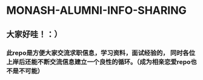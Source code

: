 # MONASH-ALUMNI-INFO-SHARING

## 大家好哇！：）  

### 此repo是方便大家交流求职信息，学习资料，面试经验的， 同时各位上岸后还能不断交流信息建立一个良性的循环。（成为相亲恋爱repo也不是不可能）






